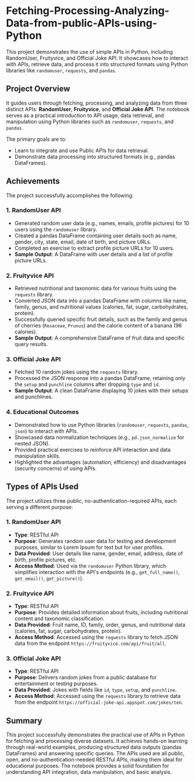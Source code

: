 # Fetching-Processing-Analyzing-Data-from-public-APIs-using-Python

This project demonstrates the use of simple APIs in Python, including RandomUser, Fruityvice, and Official Joke API. It showcases how to interact with APIs, retrieve data, and process it into structured formats using Python libraries like `randomuser`, `requests`, and `pandas`.

## Project Overview

It guides users through fetching, processing, and analyzing data from three distinct APIs: **RandomUser**, **Fruityvice**, and **Official Joke API**. The notebook serves as a practical introduction to API usage, data retrieval, and manipulation using Python libraries such as `randomuser`, `requests`, and `pandas`.

The primary goals are to:

- Learn to integrate and use Public APIs for data retrieval.
- Demonstrate data processing into structured formats (e.g., pandas DataFrames).

## Achievements

The project successfully accomplishes the following:

### 1. RandomUser API

- Generated random user data (e.g., names, emails, profile pictures) for 10 users using the `randomuser` library.
- Created a pandas DataFrame containing user details such as name, gender, city, state, email, date of birth, and picture URLs.
- Completed an exercise to extract profile picture URLs for 10 users.
- **Sample Output**: A DataFrame with user details and a list of profile picture URLs.

### 2. Fruityvice API

- Retrieved nutritional and taxonomic data for various fruits using the `requests` library.
- Converted JSON data into a pandas DataFrame with columns like name, family, genus, and nutritional values (calories, fat, sugar, carbohydrates, protein).
- Successfully queried specific fruit details, such as the family and genus of cherries (`Rosaceae`, `Prunus`) and the calorie content of a banana (96 calories).
- **Sample Output**: A comprehensive DataFrame of fruit data and specific query results.

### 3. Official Joke API

- Fetched 10 random jokes using the `requests` library.
- Processed the JSON response into a pandas DataFrame, retaining only the `setup` and `punchline` columns after dropping `type` and `id`.
- **Sample Output**: A clean DataFrame displaying 10 jokes with their setups and punchlines.

### 4. Educational Outcomes

- Demonstrated how to use Python libraries (`randomuser`, `requests`, `pandas`, `json`) to interact with APIs.
- Showcased data normalization techniques (e.g., `pd.json_normalize` for nested JSON).
- Provided practical exercises to reinforce API interaction and data manipulation skills.
- Highlighted the advantages (automation, efficiency) and disadvantages (security concerns) of using APIs.

## Types of APIs Used

The project utilizes three public, no-authentication-required APIs, each serving a different purpose:

### 1. RandomUser API

- **Type**: RESTful API
- **Purpose**: Generates random user data for testing and development purposes, similar to Lorem Ipsum for text but for user profiles.
- **Data Provided**: User details like name, gender, email, address, date of birth, profile pictures, etc.
- **Access Method**: Used via the `randomuser` Python library, which simplifies interaction with the API's endpoints (e.g., `get_full_name()`, `get_email()`, `get_picture()`).

### 2. Fruityvice API

- **Type**: RESTful API
- **Purpose**: Provides detailed information about fruits, including nutritional content and taxonomic classification.
- **Data Provided**: Fruit name, ID, family, order, genus, and nutritional data (calories, fat, sugar, carbohydrates, protein).
- **Access Method**: Accessed using the `requests` library to fetch JSON data from the endpoint `https://fruityvice.com/api/fruit/all`.

### 3. Official Joke API

- **Type**: RESTful API
- **Purpose**: Delivers random jokes from a public database for entertainment or testing purposes.
- **Data Provided**: Jokes with fields like `id`, `type`, `setup`, and `punchline`.
- **Access Method**: Accessed using the `requests` library to retrieve data from the endpoint `https://official-joke-api.appspot.com/jokes/ten`.

## Summary

This project successfully demonstrates the practical use of APIs in Python for fetching and processing diverse datasets. It achieves hands-on learning through real-world examples, producing structured data outputs (pandas DataFrames) and answering specific queries. The APIs used are all public, open, and no-authentication-needed RESTful APIs, making them ideal for educational purposes. The notebook provides a solid foundation for understanding API integration, data manipulation, and basic analysis.
